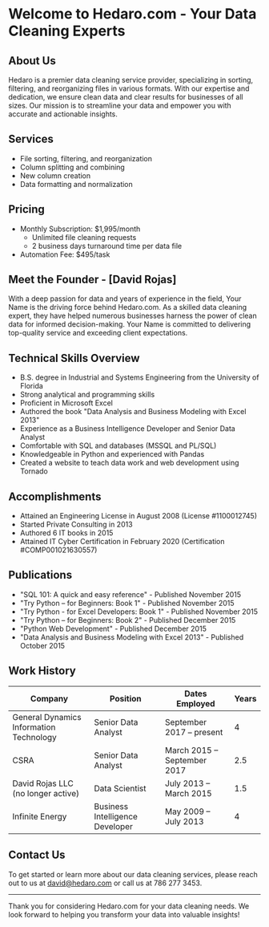 # Welcome to Hedaro.com - Your Data Cleaning Experts

## About Us

Hedaro is a premier data cleaning service provider, specializing in sorting, filtering, and reorganizing files in various formats. With our expertise and dedication, we ensure clean data and clear results for businesses of all sizes. Our mission is to streamline your data and empower you with accurate and actionable insights.

## Services

- File sorting, filtering, and reorganization
- Column splitting and combining
- New column creation
- Data formatting and normalization

## Pricing

- Monthly Subscription: $1,995/month
  - Unlimited file cleaning requests
  - 2 business days turnaround time per data file
- Automation Fee: $495/task

## Meet the Founder - [David Rojas]

With a deep passion for data and years of experience in the field, Your Name is the driving force behind Hedaro.com. As a skilled data cleaning expert, they have helped numerous businesses harness the power of clean data for informed decision-making. Your Name is committed to delivering top-quality service and exceeding client expectations.

## Technical Skills Overview
- B.S. degree in Industrial and Systems Engineering from the University of Florida
- Strong analytical and programming skills
- Proficient in Microsoft Excel
- Authored the book "Data Analysis and Business Modeling with Excel 2013"
- Experience as a Business Intelligence Developer and Senior Data Analyst
- Comfortable with SQL and databases (MSSQL and PL/SQL)
- Knowledgeable in Python and experienced with Pandas
- Created a website to teach data work and web development using Tornado

## Accomplishments
- Attained an Engineering License in August 2008 (License #1100012745)
- Started Private Consulting in 2013
- Authored 6 IT books in 2015
- Attained IT Cyber Certification in February 2020 (Certification #COMP001021630557)

## Publications
- "SQL 101: A quick and easy reference" - Published November 2015
- "Try Python – for Beginners: Book 1" - Published November 2015
- "Try Python - for Excel Developers: Book 1" - Published November 2015
- "Try Python – for Beginners: Book 2" - Published December 2015
- "Python Web Development" - Published December 2015
- "Data Analysis and Business Modeling with Excel 2013" - Published October 2015

## Work History
| Company                             | Position                | Dates Employed          | Years |
| ----------------------------------- | ----------------------- | ----------------------- | ----- |
| General Dynamics Information Technology | Senior Data Analyst | September 2017 – present | 4     |
| CSRA                                | Senior Data Analyst     | March 2015 – September 2017 | 2.5   |
| David Rojas LLC (no longer active)   | Data Scientist          | July 2013 – March 2015  | 1.5   |
| Infinite Energy                     | Business Intelligence Developer | May 2009 – July 2013    | 4     |

## Contact Us

To get started or learn more about our data cleaning services, please reach out to us at [david@hedaro.com](mailto:david@hedaro.com) or call us at 786 277 3453.

---
Thank you for considering Hedaro.com for your data cleaning needs. We look forward to helping you transform your data into valuable insights!
